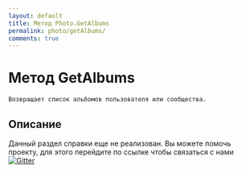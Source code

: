 ```yaml
---
layout: default
title: Метод Photo.GetAlbums
permalink: photo/getAlbums/
comments: true
---
```

# Метод GetAlbums
	Возвращает список альбомов пользователя или сообщества.

## Описание
Данный раздел справки еще не реализован. Вы  можете помочь проекту, для этого перейдите по ссылке чтобы связаться с нами [![Gitter](https://badges.gitter.im/Join%20Chat.svg)](https://gitter.im/vknet/vk?utm_source=badge&utm_medium=badge&utm_campaign=pr-badge)
